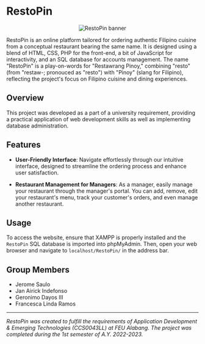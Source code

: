 # RestoPin

<p align="center">
  <img src="https://github.com/DecPotein/RestoPin/assets/81295133/019fed7d-3799-4be8-b7e2-b7a2f036f647" alt="RestoPin banner"/>
</p>

RestoPin is an online platform tailored for ordering authentic Filipino cuisine from a conceptual restaurant bearing the same name. It is designed using a blend of HTML, CSS, PHP for the front-end, a bit of JavaScript for interactivity, and an SQL database for accounts management. The name "RestoPin" is a play-on-words for "Restawrang Pinoy," combining "resto" (from "restaw-; pronouced as "resto") with "Pinoy" (slang for Filipino), reflecting the project's focus on Filipino cuisine and dining experiences.

## Overview

This project was developed as a part of a university requirement, providing a practical application of web development skills as well as implementing database administration.

## Features

- **User-Friendly Interface**: Navigate effortlessly through our intuitive interface, designed to streamline the ordering process and enhance user satisfaction.
  
- **Restaurant Management for Managers**: As a manager, easily manage your restaurant through the manager's portal. You can add, remove, edit your restaurant's menu, track your customer's orders, and even manage another restaurant.

## Usage

To access the website, ensure that XAMPP is properly installed and the `RestoPin` SQL database is imported into phpMyAdmin. Then, open your web browser and navigate to `localhost/RestoPin/` in the address bar.

## Group Members

- Jerome Saulo
- Jan Airick Indefonso
- Geronimo Dayos III
- Francesca Linda Ramos

---

*RestoPin was created to fulfill the requirements of Application Development & Emerging Technologies (CCS0043LL) at FEU Alabang. The project was completed during the 1st semester of A.Y. 2022-2023.*
